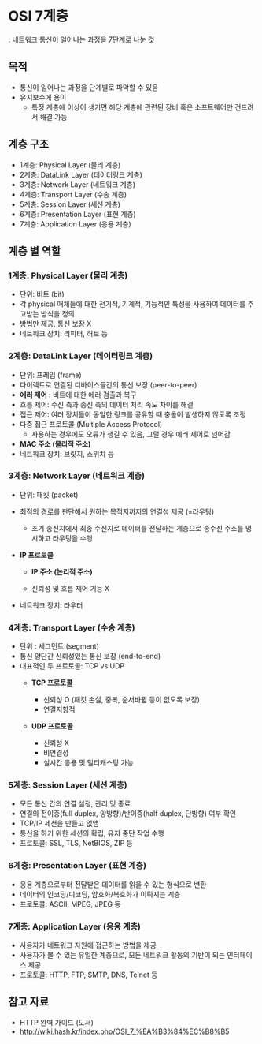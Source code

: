 # OSI 7계층

: 네트워크 통신이 일어나는 과정을 7단계로 나눈 것



## 목적

- 통신이 일어나는 과정을 단계별로 파악할 수 있음 
- 유지보수에 용이
  - 특정 계층에 이상이 생기면 해당 계층에 관련된 장비 혹은 소프트웨어만 건드려서 해결 가능



## 계층 구조

- 1계층: Physical Layer (물리 계층)
- 2계층: DataLink Layer (데이터링크 계층)
- 3계층: Network Layer (네트워크 계층)
- 4계층: Transport Layer (수송 계층)
- 5계층: Session Layer (세션 계층)
- 6계층: Presentation Layer (표현 계층)
- 7계층: Application Layer (응용 계층)



## 계층 별 역할

### 1계층: Physical Layer (물리 계층)

- 단위: 비트 (bit)
- 각 physical 매체들에 대한 전기적, 기계적, 기능적인 특성을 사용하여 데이터를 주고받는 방식을 정의
- 방법만 제공, 통신 보장 X
- 네트워크 장치: 리피터, 허브 등



### 2계층: DataLink Layer (데이터링크 계층)

- 단위: 프레임 (frame)
- 다이렉트로 연결된 디바이스들간의 통신 보장 (peer-to-peer)
- **에러 제어** : 비트에 대한 에러 검출과 복구
- 흐름 제어: 수신 측과 송신 측의 데이터 처리 속도 차이를 해결
- 접근 제어: 여러 장치들이 동일한 링크를 공유할 때 충돌이 발생하지 않도록 조정
- 다중 접근 프로토콜 (Multiple Access Protocol)
  - 사용하는 경우에도 오류가 생길 수 있음, 그럴 경우 에러 제어로 넘어감
- **MAC 주소 (물리적 주소)**
- 네트워크 장치: 브릿지, 스위치 등



### 3계층: Network Layer (네트워크 계층)

- 단위: 패킷 (packet)

- 최적의 경로를 판단해서 원하는 목적지까지의 연결성 제공 (=라우팅)

  - 초기 송신지에서 최종 수신지로 데이터를 전달하는 계층으로 송수신 주소를 명시하고 라우팅을 수행

- **IP 프로토콜**
  - **IP 주소 (논리적 주소)**

  - 신뢰성 및 흐름 제어 기능 X

- 네트워크 장치: 라우터



### 4계층: Transport Layer (수송 계층)

- 단위 : 세그먼트 (segment)
- 통신 양단간 신뢰성있는 통신 보장 (end-to-end)
- 대표적인 두 프로토콜: TCP vs UDP
  - **TCP 프로토콜**
    - 신뢰성 O (패킷 손실, 중복, 순서바뀜 등이 없도록 보장)
    - 연결지향적

  - **UDP 프로토콜**
    - 신뢰성 X
    - 비연결성
    - 실시간 응용 및 멀티캐스팅 가능



### 5계층: Session Layer (세션 계층)

- 모든 통신 간의 연결 설정, 관리 및 종료
- 연결의 전이중(full duplex, 양방향)/반이중(half duplex, 단방향) 여부 확인
- TCP/IP 세션을 만들고 없앰
- 통신을 하기 위한 세션의 확립, 유지 중단 작업 수행
- 프로토콜: SSL, TLS, NetBIOS, ZIP 등



### 6계층: Presentation Layer (표현 계층)

- 응용 계층으로부터 전달받은 데이터를 읽을 수 있는 형식으로 변환
- 데이터의 인코딩/디코딩, 암호화/복호화가 이뤄지는 계층
- 프로토콜: ASCII, MPEG, JPEG 등



### 7계층: Application Layer (응용 계층)

- 사용자가 네트워크 자원에 접근하는 방법을 제공
- 사용자가 볼 수 있는 유일한 계층으로, 모든 네트워크 활동의 기반이 되는 인터페이스 제공
- 프로토콜: HTTP, FTP, SMTP, DNS, Telnet 등



## 참고 자료

- HTTP 완벽 가이드 (도서)
- http://wiki.hash.kr/index.php/OSI_7_%EA%B3%84%EC%B8%B5

